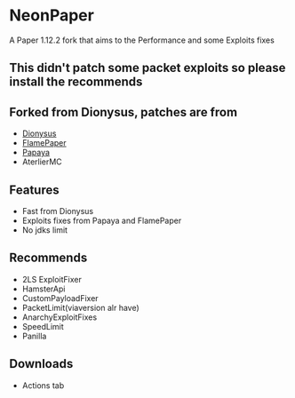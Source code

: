 
# NeonPaper

A Paper 1.12.2 fork that aims to the Performance and some Exploits fixes

## This didn't patch some packet exploits so please install the recommends

## Forked from Dionysus, patches are from

 - [Dionysus](https://github.com/nopjmp/Dionysus/)
 - [FlamePaper](https://github.com/2lstudios-mc/FlamePaper)
 - [Papaya](https://github.com/moom0o/Papaya)
 - AterlierMC

## Features

- Fast from Dionysus
- Exploits fixes from Papaya and FlamePaper
- No jdks limit

## Recommends
- 2LS ExploitFixer
- HamsterApi
- CustomPayloadFixer
- PacketLimit(viaversion alr have)
- AnarchyExploitFixes
- SpeedLimit
- Panilla

## Downloads
- Actions tab
